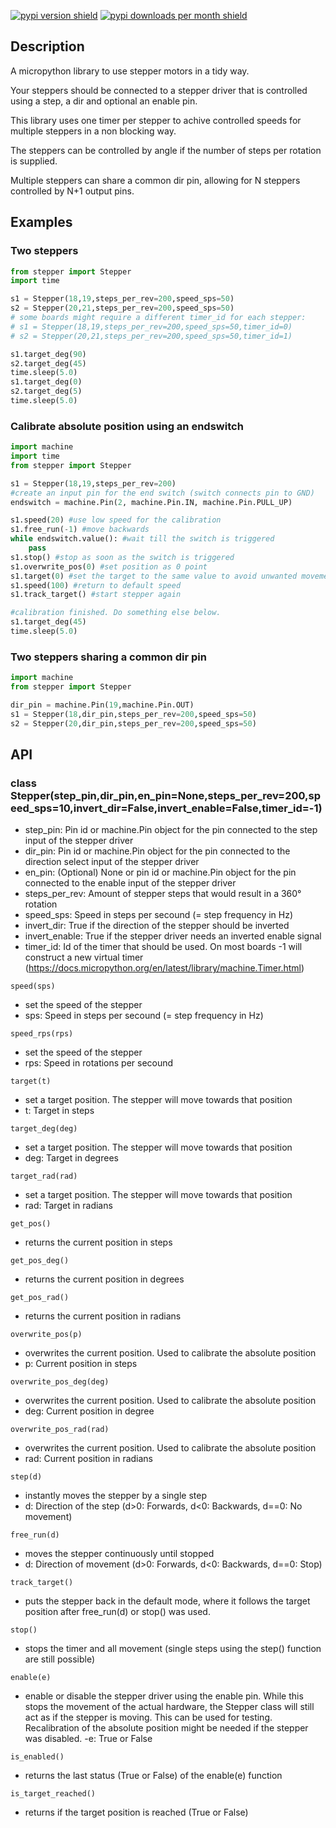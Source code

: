 [![pypi version shield](https://img.shields.io/pypi/v/micropython-stepper)](https://pypi.org/project/micropython-stepper/) [![pypi downloads per month shield](https://img.shields.io/pypi/dm/micropython-stepper?color=brightgreen)](https://pypi.org/project/micropython-stepper/)
## Description
A micropython library to use stepper motors in a tidy way.

Your steppers should be connected to a stepper driver that is controlled using a step, a dir and optional an enable pin.

This library uses one timer per stepper to achive controlled speeds for multiple steppers in a non blocking way.

The steppers can be controlled by angle if the number of steps per rotation is supplied.

Multiple steppers can share a common dir pin, allowing for N steppers controlled by N+1 output pins.

## Examples
### Two steppers
```Python
from stepper import Stepper
import time

s1 = Stepper(18,19,steps_per_rev=200,speed_sps=50)
s2 = Stepper(20,21,steps_per_rev=200,speed_sps=50)
# some boards might require a different timer_id for each stepper:
# s1 = Stepper(18,19,steps_per_rev=200,speed_sps=50,timer_id=0)
# s2 = Stepper(20,21,steps_per_rev=200,speed_sps=50,timer_id=1)

s1.target_deg(90)
s2.target_deg(45)
time.sleep(5.0)
s1.target_deg(0)
s2.target_deg(5)
time.sleep(5.0)
```

### Calibrate absolute position using an endswitch
```Python
import machine
import time
from stepper import Stepper

s1 = Stepper(18,19,steps_per_rev=200)
#create an input pin for the end switch (switch connects pin to GND)
endswitch = machine.Pin(2, machine.Pin.IN, machine.Pin.PULL_UP)

s1.speed(20) #use low speed for the calibration
s1.free_run(-1) #move backwards
while endswitch.value(): #wait till the switch is triggered
    pass
s1.stop() #stop as soon as the switch is triggered
s1.overwrite_pos(0) #set position as 0 point
s1.target(0) #set the target to the same value to avoid unwanted movement
s1.speed(100) #return to default speed
s1.track_target() #start stepper again

#calibration finished. Do something else below.
s1.target_deg(45)
time.sleep(5.0)
```

### Two steppers sharing a common dir pin
```Python
import machine
from stepper import Stepper

dir_pin = machine.Pin(19,machine.Pin.OUT)
s1 = Stepper(18,dir_pin,steps_per_rev=200,speed_sps=50)
s2 = Stepper(20,dir_pin,steps_per_rev=200,speed_sps=50)
```

## API
### class Stepper(step_pin,dir_pin,en_pin=None,steps_per_rev=200,speed_sps=10,invert_dir=False,invert_enable=False,timer_id=-1)
- step_pin: Pin id or machine.Pin object for the pin connected to the step input of the stepper driver
- dir_pin: Pin id or machine.Pin object for the pin connected to the direction select input of the stepper driver
- en_pin: (Optional) None or pin id or machine.Pin object for the pin connected to the enable input of the stepper driver
- steps_per_rev: Amount of stepper steps that would result in a 360° rotation
- speed_sps: Speed in steps per secound (= step frequency in Hz)
- invert_dir: True if the direction of the stepper should be inverted
- invert_enable: True if the stepper driver needs an inverted enable signal
- timer_id: Id of the timer that should be used. On most boards -1 will construct a new virtual timer (https://docs.micropython.org/en/latest/library/machine.Timer.html)


```speed(sps)```
- set the speed of the stepper
- sps: Speed in steps per secound (= step frequency in Hz)

```speed_rps(rps)```
- set the speed of the stepper
- rps: Speed in rotations per secound

```target(t)```
- set a target position. The stepper will move towards that position
- t: Target in steps

```target_deg(deg)```
- set a target position. The stepper will move towards that position
- deg: Target in degrees

```target_rad(rad)```
- set a target position. The stepper will move towards that position
- rad: Target in radians

```get_pos()```
- returns the current position in steps

```get_pos_deg()```
- returns the current position in degrees

```get_pos_rad()```
- returns the current position in radians

```overwrite_pos(p)```
- overwrites the current position. Used to calibrate the absolute position
- p: Current position in steps

```overwrite_pos_deg(deg)```
- overwrites the current position. Used to calibrate the absolute position
- deg: Current position in degree

```overwrite_pos_rad(rad)```
- overwrites the current position. Used to calibrate the absolute position
- rad: Current position in radians

```step(d)```
- instantly moves the stepper by a single step
- d: Direction of the step (d>0: Forwards, d<0: Backwards, d==0: No movement)

```free_run(d)```
- moves the stepper continuously until stopped
- d: Direction of movement (d>0: Forwards, d<0: Backwards, d==0: Stop)

```track_target()```
- puts the stepper back in the default mode, where it follows the target position after free_run(d) or stop() was used.

```stop()```
- stops the timer and all movement (single steps using the step() function are still possible)

```enable(e)```
- enable or disable the stepper driver using the enable pin. While this stops the movement of the actual hardware, the Stepper class will still act as if the stepper is moving. This can be used for testing. Recalibration of the absolute position might be needed if the stepper was disabled.
-e: True or False

```is_enabled()```
- returns the last status (True or False) of the enable(e) function

```is_target_reached()```
- returns if the target position is reached (True or False)
